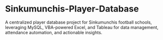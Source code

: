 # Sinkumunchis-Player-Database
A centralized player database project for Sinkumunchis football schools, leveraging MySQL, VBA-powered Excel, and Tableau for data management, attendance automation, and actionable insights.
